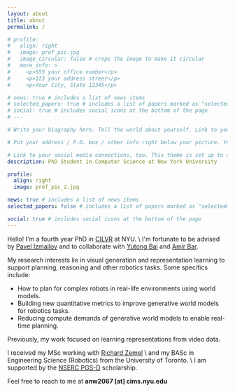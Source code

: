 ```yaml
---
layout: about
title: about
permalink: /

# profile:
#   align: right
#   image: prof_pic.jpg
#   image_circular: false # crops the image to make it circular
#   more_info: >
#     <p>555 your office number</p>
#     <p>123 your address street</p>
#     <p>Your City, State 12345</p>

# news: true # includes a list of news items
# selected_papers: true # includes a list of papers marked as "selected={true}"
# social: true # includes social icons at the bottom of the page
# ---

# Write your biography here. Tell the world about yourself. Link to your favorite [subreddit](http://reddit.com). You can put a picture in, too. The code is already in, just name your picture `prof_pic.jpg` and put it in the `img/` folder.

# Put your address / P.O. box / other info right below your picture. You can also disable any of these elements by editing `profile` property of the YAML header of your `_pages/about.md`. Edit `_bibliography/papers.bib` and Jekyll will render your [publications page](/al-folio/publications/) automatically.

# Link to your social media connections, too. This theme is set up to use [Font Awesome icons](https://fontawesome.com/) and [Academicons](https://jpswalsh.github.io/academicons/), like the ones below. Add your Facebook, Twitter, LinkedIn, Google Scholar, or just disable all of them.
description: PhD Student in Computer Science at New York University

profile:
  align: right
  image: prof_pic_2.jpg

news: true # includes a list of news items
selected_papers: false # includes a list of papers marked as "selected={true}"

social: true # includes social icons at the bottom of the page
---
```


Hello! I'm a fourth year PhD in [CILVR](https://wp.nyu.edu/cilvr/) at NYU. \\
I'm fortunate to be advised by [Pavel Izmailov](https://izmailovpavel.github.io/) and to collaborate with [Yutong Bai](https://yutongbai.com/) and [Amir Bar](https://www.amirbar.net/).

My research interests lie in visual generation and representation learning to support planning, reasoning and other robotics tasks.
Some specifics include:
* How to plan for complex robots in real-life environments using world models.
* Building new quantitative metrics to improve generative world models for robotics tasks.
* Reducing compute demands of generative world models to enable real-time planning.

Previously, my work focused on learning representations from video data.

I received my MSc working with [Richard Zemel](https://www.cs.columbia.edu/~zemel/) \\
and my BASc in Engineering Science (Robotics) from the University of Toronto. \\
I am supported by the [NSERC PGS-D](https://www.nserc-crsng.gc.ca/Students-Etudiants/PG-CS/cgrsd-besrd_eng.asp) scholarship.

Feel free to reach to me at **anw2067 [at] cims.nyu.edu**
